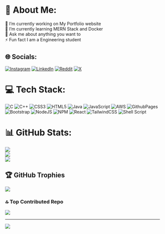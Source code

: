 # 💫 About Me:
🔭 I’m currently working on My Portfolio website<br>🌱 I’m currently learning MERN Stack and Docker<br>💬 Ask me about anything you want to<br>⚡ Fun fact I am a Engineering student


## 🌐 Socials:
[![Instagram](https://img.shields.io/badge/Instagram-%23E4405F.svg?logo=Instagram&logoColor=white)](https://instagram.com/riteshscameraroll) [![LinkedIn](https://img.shields.io/badge/LinkedIn-%230077B5.svg?logo=linkedin&logoColor=white)](https://linkedin.com/in/ritesh-kumar-18b9b7224) [![Reddit](https://img.shields.io/badge/Reddit-%23FF4500.svg?logo=Reddit&logoColor=white)](https://reddit.com/user/ritesh1410) [![X](https://img.shields.io/badge/X-black.svg?logo=X&logoColor=white)](https://x.com/krit_sh) 

# 💻 Tech Stack:
![C](https://img.shields.io/badge/c-%2300599C.svg?style=for-the-badge&logo=c&logoColor=white) ![C++](https://img.shields.io/badge/c++-%2300599C.svg?style=for-the-badge&logo=c%2B%2B&logoColor=white) ![CSS3](https://img.shields.io/badge/css3-%231572B6.svg?style=for-the-badge&logo=css3&logoColor=white) ![HTML5](https://img.shields.io/badge/html5-%23E34F26.svg?style=for-the-badge&logo=html5&logoColor=white) ![Java](https://img.shields.io/badge/java-%23ED8B00.svg?style=for-the-badge&logo=openjdk&logoColor=white) ![JavaScript](https://img.shields.io/badge/javascript-%23323330.svg?style=for-the-badge&logo=javascript&logoColor=%23F7DF1E) ![AWS](https://img.shields.io/badge/AWS-%23FF9900.svg?style=for-the-badge&logo=amazon-aws&logoColor=white) ![GithubPages](https://img.shields.io/badge/github%20pages-121013?style=for-the-badge&logo=github&logoColor=white) ![Bootstrap](https://img.shields.io/badge/bootstrap-%238511FA.svg?style=for-the-badge&logo=bootstrap&logoColor=white) ![NodeJS](https://img.shields.io/badge/node.js-6DA55F?style=for-the-badge&logo=node.js&logoColor=white) ![NPM](https://img.shields.io/badge/NPM-%23CB3837.svg?style=for-the-badge&logo=npm&logoColor=white) ![React](https://img.shields.io/badge/react-%2320232a.svg?style=for-the-badge&logo=react&logoColor=%2361DAFB) ![TailwindCSS](https://img.shields.io/badge/tailwindcss-%2338B2AC.svg?style=for-the-badge&logo=tailwind-css&logoColor=white) ![Shell Script](https://img.shields.io/badge/shell_script-%23121011.svg?style=for-the-badge&logo=gnu-bash&logoColor=white)
# 📊 GitHub Stats:
![](https://github-readme-stats.vercel.app/api?username=krit-sh&theme=dark&hide_border=false&include_all_commits=true&count_private=true)<br/>
![](https://github-readme-streak-stats.herokuapp.com/?user=krit-sh&theme=dark&hide_border=false)<br/>
![](https://github-readme-stats.vercel.app/api/top-langs/?username=krit-sh&theme=dark&hide_border=false&include_all_commits=true&count_private=true&layout=compact)

## 🏆 GitHub Trophies
![](https://github-profile-trophy.vercel.app/?username=krit-sh&theme=radical&no-frame=false&no-bg=true&margin-w=4)

### 🔝 Top Contributed Repo
![](https://github-contributor-stats.vercel.app/api?username=krit-sh&limit=5&theme=dark&combine_all_yearly_contributions=true)

---
[![](https://visitcount.itsvg.in/api?id=krit-sh&icon=0&color=0)](https://visitcount.itsvg.in)

<!-- Proudly created with GPRM ( https://gprm.itsvg.in ) -->